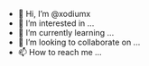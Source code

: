- 👋 Hi, I’m @xodiumx
- 👀 I’m interested in ...
- 🌱 I’m currently learning ...
- 💞️ I’m looking to collaborate on ...
- 📫 How to reach me ...

<!---
xodiumx/xodiumx is a ✨ special ✨ repository because its `README.md` (this file) appears on your GitHub profile.
You can click the Preview link to take a look at your changes.
--->

